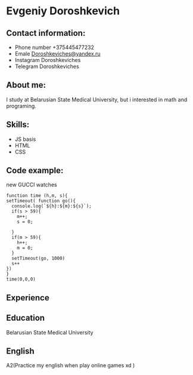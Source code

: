 # Evgeniy Doroshkevich  

## Contact information:
+ Phone number +375445477232
+ Emale Doroshkeviches@yandex.ru
+ Instagram Doroshkeviches
+ Telegram Doroshkeviches

## About me:
I study at Belarusian State Medical University, but i interested in math and programing.



## Skills:
* JS basis
* HTML
* CSS


## Code example:
new GUCCI watches 
```
function time (h,m, s){
setTimeout( function go(){
  console.log(`${h}:${m}:${s}`);
  if(s > 59){
    m++;
    s = 0;
    
  }
  if(m > 59){
    h++;
    m = 0;
  }
  setTimeout(go, 1000)
  s++
})
}
time(0,0,0)
```

## Experience

## Education
Belarusian State Medical University

## English
A2(Practice my english when play online games xd ) 
